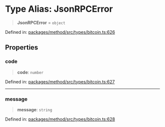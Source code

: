 # Type Alias: JsonRPCError

> **JsonRPCError** = `object`

Defined in: [packages/method/src/types/bitcoin.ts:626](https://github.com/dcdpr/did-btcr2-js/blob/4a717493e735221d072999f212891939f4de3f23/packages/method/src/types/bitcoin.ts#L626)

## Properties

### code

> **code**: `number`

Defined in: [packages/method/src/types/bitcoin.ts:627](https://github.com/dcdpr/did-btcr2-js/blob/4a717493e735221d072999f212891939f4de3f23/packages/method/src/types/bitcoin.ts#L627)

***

### message

> **message**: `string`

Defined in: [packages/method/src/types/bitcoin.ts:628](https://github.com/dcdpr/did-btcr2-js/blob/4a717493e735221d072999f212891939f4de3f23/packages/method/src/types/bitcoin.ts#L628)
